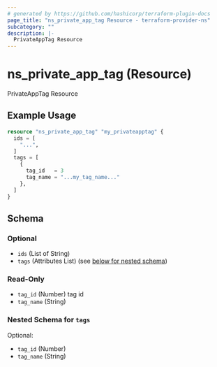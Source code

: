 ```yaml
---
# generated by https://github.com/hashicorp/terraform-plugin-docs
page_title: "ns_private_app_tag Resource - terraform-provider-ns"
subcategory: ""
description: |-
  PrivateAppTag Resource
---
```


# ns_private_app_tag (Resource)

PrivateAppTag Resource

## Example Usage

```terraform
resource "ns_private_app_tag" "my_privateapptag" {
  ids = [
    "...",
  ]
  tags = [
    {
      tag_id   = 3
      tag_name = "...my_tag_name..."
    },
  ]
}
```

<!-- schema generated by tfplugindocs -->
## Schema

### Optional

- `ids` (List of String)
- `tags` (Attributes List) (see [below for nested schema](#nestedatt--tags))

### Read-Only

- `tag_id` (Number) tag id
- `tag_name` (String)

<a id="nestedatt--tags"></a>
### Nested Schema for `tags`

Optional:

- `tag_id` (Number)
- `tag_name` (String)


